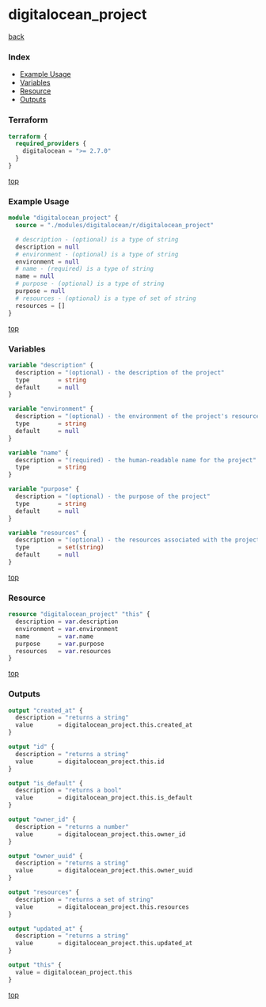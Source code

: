 # digitalocean_project

[back](../digitalocean.md)

### Index

- [Example Usage](#example-usage)
- [Variables](#variables)
- [Resource](#resource)
- [Outputs](#outputs)

### Terraform

```terraform
terraform {
  required_providers {
    digitalocean = ">= 2.7.0"
  }
}
```

[top](#index)

### Example Usage

```terraform
module "digitalocean_project" {
  source = "./modules/digitalocean/r/digitalocean_project"

  # description - (optional) is a type of string
  description = null
  # environment - (optional) is a type of string
  environment = null
  # name - (required) is a type of string
  name = null
  # purpose - (optional) is a type of string
  purpose = null
  # resources - (optional) is a type of set of string
  resources = []
}
```

[top](#index)

### Variables

```terraform
variable "description" {
  description = "(optional) - the description of the project"
  type        = string
  default     = null
}

variable "environment" {
  description = "(optional) - the environment of the project's resources"
  type        = string
  default     = null
}

variable "name" {
  description = "(required) - the human-readable name for the project"
  type        = string
}

variable "purpose" {
  description = "(optional) - the purpose of the project"
  type        = string
  default     = null
}

variable "resources" {
  description = "(optional) - the resources associated with the project"
  type        = set(string)
  default     = null
}
```

[top](#index)

### Resource

```terraform
resource "digitalocean_project" "this" {
  description = var.description
  environment = var.environment
  name        = var.name
  purpose     = var.purpose
  resources   = var.resources
}
```

[top](#index)

### Outputs

```terraform
output "created_at" {
  description = "returns a string"
  value       = digitalocean_project.this.created_at
}

output "id" {
  description = "returns a string"
  value       = digitalocean_project.this.id
}

output "is_default" {
  description = "returns a bool"
  value       = digitalocean_project.this.is_default
}

output "owner_id" {
  description = "returns a number"
  value       = digitalocean_project.this.owner_id
}

output "owner_uuid" {
  description = "returns a string"
  value       = digitalocean_project.this.owner_uuid
}

output "resources" {
  description = "returns a set of string"
  value       = digitalocean_project.this.resources
}

output "updated_at" {
  description = "returns a string"
  value       = digitalocean_project.this.updated_at
}

output "this" {
  value = digitalocean_project.this
}
```

[top](#index)